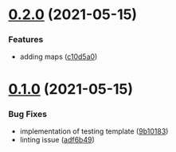# [0.2.0](https://github.com/cmaurer/go-lo/compare/v0.1.0...v0.2.0) (2021-05-15)


### Features

* adding maps ([c10d5a0](https://github.com/cmaurer/go-lo/commit/c10d5a02b053a8a8e15ff090104ec5c6114f0e43))



# [0.1.0](https://github.com/cmaurer/go-lo/compare/adf6b4922287dad8db44098319fcd11a667a5bc2...v0.1.0) (2021-05-15)


### Bug Fixes

* implementation of testing template ([9b10183](https://github.com/cmaurer/go-lo/commit/9b10183c83e2651d1d42e571256f2f7b17614042))
* linting issue ([adf6b49](https://github.com/cmaurer/go-lo/commit/adf6b4922287dad8db44098319fcd11a667a5bc2))



